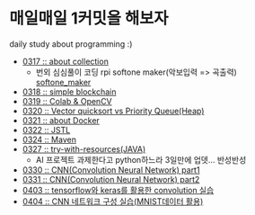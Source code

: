# 매일매일 1커밋을 해보자
daily study about programming :)
- [0317 :: about collection](/200317/0317.md)
  - 번외 심심풀이 코딩 rpi softone maker(악보입력 => 곡출력) [softone_maker](/200317/makesomenoise.md)
- [0318 :: simple blockchain](/200318/0318.md)
- [0319 :: Colab & OpenCV](/200319/0319.md)
- [0320 :: Vector quicksort vs Priority Queue(Heap)](/200320/0320.md)
- [0321 :: about Docker](/200321/0321.md)
- [0322 :: JSTL](/200322/0322.md)
- [0324 :: Maven](/200324/0324.md)
- [0327 :: try-with-resources(JAVA)](/200327/0327.md)
  - AI 프로젝트 과제한다고 python하느라 3일만에 업뎃... 반성반성
- [0330 :: CNN(Convolution Neural Network) part1](/200330/0330.md)
- [0331 :: CNN(Convolution Neural Network) part2](/200331/0331.md)
- [0403 :: tensorflow와 keras를 활용한 convolution 실습](/200403/0403.md)
- [0404 :: CNN 네트워크 구성 실습(MNIST데이터 활용)](/200404/0404.md)
